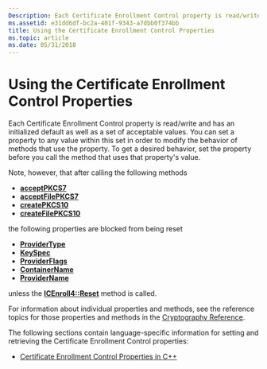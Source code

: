 ```yaml
---
Description: Each Certificate Enrollment Control property is read/write and has an initialized default as well as a set of acceptable values.
ms.assetid: e31dd6df-bc2a-401f-9343-a7dbb0f374bb
title: Using the Certificate Enrollment Control Properties
ms.topic: article
ms.date: 05/31/2018
---
```


# Using the Certificate Enrollment Control Properties

Each Certificate Enrollment Control property is read/write and has an initialized default as well as a set of acceptable values. You can set a property to any value within this set in order to modify the behavior of methods that use the property. To get a desired behavior, set the property before you call the method that uses that property's value.

Note, however, that after calling the following methods

-   [**acceptPKCS7**](/windows/desktop/api/Xenroll/nf-xenroll-icenroll-acceptpkcs7)
-   [**acceptFilePKCS7**](/windows/desktop/api/Xenroll/nf-xenroll-icenroll-acceptfilepkcs7)
-   [**createPKCS10**](/windows/desktop/api/Xenroll/nf-xenroll-icenroll-createpkcs10)
-   [**createFilePKCS10**](/windows/desktop/api/Xenroll/nf-xenroll-icenroll-createfilepkcs10)

the following properties are blocked from being reset

-   [**ProviderType**](https://msdn.microsoft.com/library/Aa383182(v=VS.85).aspx)
-   [**KeySpec**](https://msdn.microsoft.com/library/Aa383155(v=VS.85).aspx)
-   [**ProviderFlags**](https://msdn.microsoft.com/library/Aa383177(v=VS.85).aspx)
-   [**ContainerName**](https://msdn.microsoft.com/library/Aa382811(v=VS.85).aspx)
-   [**ProviderName**](https://msdn.microsoft.com/library/Aa383180(v=VS.85).aspx)

unless the [**ICEnroll4::Reset**](/windows/desktop/api/Xenroll/nf-xenroll-icenroll3-reset) method is called.

For information about individual properties and methods, see the reference topics for those properties and methods in the [Cryptography Reference](cryptography-reference.md).

The following sections contain language-specific information for setting and retrieving the Certificate Enrollment Control properties:

-   [Certificate Enrollment Control Properties in C++](certificate-enrollment-control-properties-in-c-.md)

 

 



